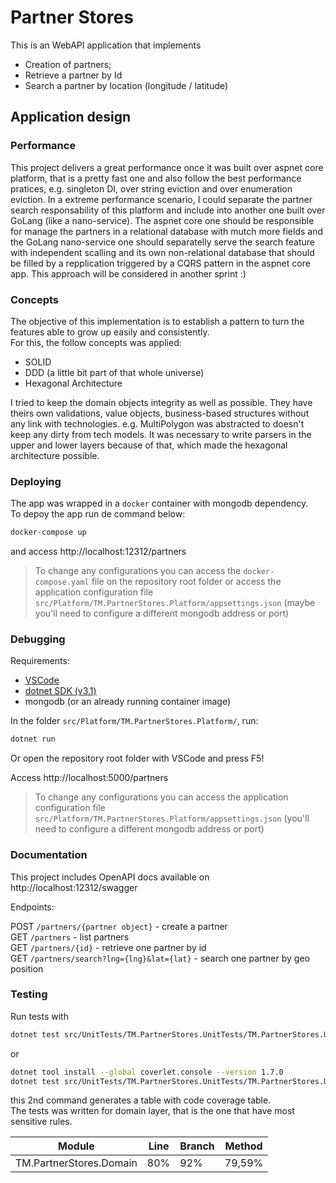 # Partner Stores

This is an WebAPI application that implements

- Creation of partners;
- Retrieve a partner by Id
- Search a partner by location (longitude / latitude)

## Application design

### Performance

This project delivers a great performance once it was built over aspnet core platform, that is a pretty fast one and also follow the best performance pratices, e.g. singleton DI, over string eviction and over enumeration eviction.
In a extreme performance scenario, I could separate the partner search responsability of this platform and include into another one built over GoLang (like a nano-service). The aspnet core one should be responsible for manage the partners in a relational database with mutch more fields and the GoLang nano-service one should separatelly serve the search feature with independent scalling and its own non-relational database that should be filled by a repplication triggered by a CQRS pattern in the aspnet core app. This approach will be considered in another sprint :)

### Concepts 

The objective of this implementation is to establish a pattern to turn the features able to grow up easily and consistently.  
For this, the follow concepts was applied:  

- SOLID
- DDD (a little bit part of that whole universe)
- Hexagonal Architecture

I tried to keep the domain objects integrity as well as possible. They have theirs own validations, value objects, business-based structures without any link with technologies. e.g. MultiPolygon was abstracted to doesn't keep any dirty from tech models. It was necessary to write parsers in the upper and lower layers because of that, which made the hexagonal architecture possible.

### Deploying

The app was wrapped in a `docker` container with mongodb dependency.  
To depoy the app run de command below:  

```bash
docker-compose up
```

and access http://localhost:12312/partners  

> To change any configurations you can access the `docker-compose.yaml` file on the repository root folder or access the application configuration file `src/Platform/TM.PartnerStores.Platform/appsettings.json` (maybe you'll need to configure a different mongodb address or port)

### Debugging

Requirements:

- [VSCode](https://code.visualstudio.com/download)
- [dotnet SDK (v3.1)](https://dotnet.microsoft.com/download/dotnet-core/thank-you/sdk-3.1.101-windows-x64-installer)
- mongodb (or an already running container image)

In the folder `src/Platform/TM.PartnerStores.Platform/`, run:

```bash
dotnet run
```

Or open the repository root folder with VSCode and press F5!

Access http://localhost:5000/partners  

> To change any configurations you can access the application configuration file `src/Platform/TM.PartnerStores.Platform/appsettings.json` (you'll need to configure a different mongodb address or port)

### Documentation

This project includes OpenAPI docs available on http://localhost:12312/swagger

Endpoints:

POST `/partners/{partner object}` - create a partner  
GET  `/partners` - list partners  
GET  `/partners/{id}` - retrieve one partner by id  
GET  `/partners/search?lng={lng}&lat={lat}` - search one partner by geo position  


### Testing

Run tests with  

```bash
dotnet test src/UnitTests/TM.PartnerStores.UnitTests/TM.PartnerStores.UnitTests.csproj
```

or 

```bash
dotnet tool install --global coverlet.console --version 1.7.0
dotnet test src/UnitTests/TM.PartnerStores.UnitTests/TM.PartnerStores.UnitTests.csproj  /p:CollectCoverage=true
```

this 2nd command generates a table with code coverage table.  
The tests was written for domain layer, that is the one that have most sensitive rules.

| Module                              | Line   | Branch | Method |
|-------------------------------------|--------|------- |--------|
| TM.PartnerStores.Domain             | 80%    | 92%    | 79,59% |
